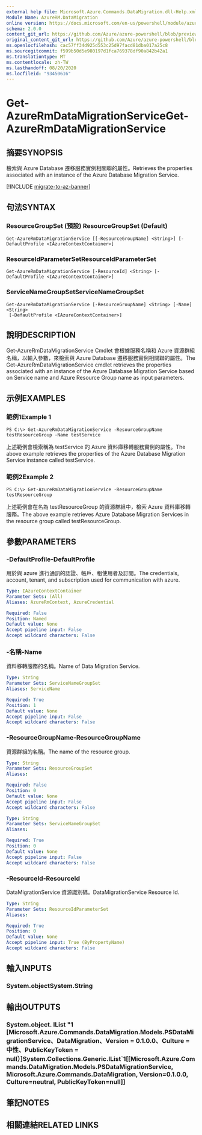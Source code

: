 ```yaml
---
external help file: Microsoft.Azure.Commands.DataMigration.dll-Help.xml
Module Name: AzureRM.DataMigration
online version: https://docs.microsoft.com/en-us/powershell/module/azurerm.datamigration/get-azurermdatamigrationservice
schema: 2.0.0
content_git_url: https://github.com/Azure/azure-powershell/blob/preview/src/ResourceManager/DataMigration/Commands.DataMigration/help/Get-AzureRmDataMigrationService.md
original_content_git_url: https://github.com/Azure/azure-powershell/blob/preview/src/ResourceManager/DataMigration/Commands.DataMigration/help/Get-AzureRmDataMigrationService.md
ms.openlocfilehash: cac57ff34d925d553c25d97facd81dba017a25c8
ms.sourcegitcommit: f599b50d5e980197d1fca769378df90a842b42a1
ms.translationtype: MT
ms.contentlocale: zh-TW
ms.lasthandoff: 08/20/2020
ms.locfileid: "93450616"
---
```

# <span data-ttu-id="e943a-101">Get-AzureRmDataMigrationService</span><span class="sxs-lookup"><span data-stu-id="e943a-101">Get-AzureRmDataMigrationService</span></span>

## <span data-ttu-id="e943a-102">摘要</span><span class="sxs-lookup"><span data-stu-id="e943a-102">SYNOPSIS</span></span>
<span data-ttu-id="e943a-103">檢索與 Azure Database 遷移服務實例相關聯的屬性。</span><span class="sxs-lookup"><span data-stu-id="e943a-103">Retrieves the properties associated with an instance of the Azure Database Migration Service.</span></span> 

[!INCLUDE [migrate-to-az-banner](../../includes/migrate-to-az-banner.md)]

## <span data-ttu-id="e943a-104">句法</span><span class="sxs-lookup"><span data-stu-id="e943a-104">SYNTAX</span></span>

### <span data-ttu-id="e943a-105">ResourceGroupSet (預設) </span><span class="sxs-lookup"><span data-stu-id="e943a-105">ResourceGroupSet (Default)</span></span>
```
Get-AzureRmDataMigrationService [[-ResourceGroupName] <String>] [-DefaultProfile <IAzureContextContainer>]
```

### <span data-ttu-id="e943a-106">ResourceIdParameterSet</span><span class="sxs-lookup"><span data-stu-id="e943a-106">ResourceIdParameterSet</span></span>
```
Get-AzureRmDataMigrationService [-ResourceId] <String> [-DefaultProfile <IAzureContextContainer>]
```

### <span data-ttu-id="e943a-107">ServiceNameGroupSet</span><span class="sxs-lookup"><span data-stu-id="e943a-107">ServiceNameGroupSet</span></span>
```
Get-AzureRmDataMigrationService [-ResourceGroupName] <String> [-Name] <String>
 [-DefaultProfile <IAzureContextContainer>]
```
## <span data-ttu-id="e943a-108">說明</span><span class="sxs-lookup"><span data-stu-id="e943a-108">DESCRIPTION</span></span>
<span data-ttu-id="e943a-109">Get-AzureRmDataMigrationService Cmdlet 會根據服務名稱和 Azure 資源群組名稱，以輸入參數，來檢索與 Azure Database 遷移服務實例相關聯的屬性。</span><span class="sxs-lookup"><span data-stu-id="e943a-109">The Get-AzureRmDataMigrationService cmdlet retrieves the properties associated with an instance of the Azure Database Migration Service based on Service name and Azure Resource Group name as input parameters.</span></span> 

## <span data-ttu-id="e943a-110">示例</span><span class="sxs-lookup"><span data-stu-id="e943a-110">EXAMPLES</span></span>

### <span data-ttu-id="e943a-111">範例1</span><span class="sxs-lookup"><span data-stu-id="e943a-111">Example 1</span></span>
```
PS C:\> Get-AzureRmDataMigrationService -ResourceGroupName testResourceGroup -Name testService
```

<span data-ttu-id="e943a-112">上述範例會檢索稱為 testService 的 Azure 資料庫移轉服務實例的屬性。</span><span class="sxs-lookup"><span data-stu-id="e943a-112">The above example retrieves the properties of the Azure Database Migration Service instance called testService.</span></span> 

### <span data-ttu-id="e943a-113">範例2</span><span class="sxs-lookup"><span data-stu-id="e943a-113">Example 2</span></span>
```
PS C:\> Get-AzureRmDataMigrationService -ResourceGroupName testResourceGroup 
```

<span data-ttu-id="e943a-114">上述範例會在名為 testResourceGroup 的資源群組中，檢索 Azure 資料庫移轉服務。</span><span class="sxs-lookup"><span data-stu-id="e943a-114">The above example retrieves Azure Database Migration Services in the resource group called testResourceGroup.</span></span> 

## <span data-ttu-id="e943a-115">參數</span><span class="sxs-lookup"><span data-stu-id="e943a-115">PARAMETERS</span></span>

### <span data-ttu-id="e943a-116">-DefaultProfile</span><span class="sxs-lookup"><span data-stu-id="e943a-116">-DefaultProfile</span></span>
<span data-ttu-id="e943a-117">用於與 azure 進行通訊的認證、帳戶、租使用者及訂閱。</span><span class="sxs-lookup"><span data-stu-id="e943a-117">The credentials, account, tenant, and subscription used for communication with azure.</span></span>

```yaml
Type: IAzureContextContainer
Parameter Sets: (All)
Aliases: AzureRmContext, AzureCredential

Required: False
Position: Named
Default value: None
Accept pipeline input: False
Accept wildcard characters: False
```

### <span data-ttu-id="e943a-118">-名稱</span><span class="sxs-lookup"><span data-stu-id="e943a-118">-Name</span></span>
<span data-ttu-id="e943a-119">資料移轉服務的名稱。</span><span class="sxs-lookup"><span data-stu-id="e943a-119">Name of Data Migration Service.</span></span>

```yaml
Type: String
Parameter Sets: ServiceNameGroupSet
Aliases: ServiceName

Required: True
Position: 1
Default value: None
Accept pipeline input: False
Accept wildcard characters: False
```

### <span data-ttu-id="e943a-120">-ResourceGroupName</span><span class="sxs-lookup"><span data-stu-id="e943a-120">-ResourceGroupName</span></span>
<span data-ttu-id="e943a-121">資源群組的名稱。</span><span class="sxs-lookup"><span data-stu-id="e943a-121">The name of the resource group.</span></span>

```yaml
Type: String
Parameter Sets: ResourceGroupSet
Aliases: 

Required: False
Position: 0
Default value: None
Accept pipeline input: False
Accept wildcard characters: False
```

```yaml
Type: String
Parameter Sets: ServiceNameGroupSet
Aliases: 

Required: True
Position: 0
Default value: None
Accept pipeline input: False
Accept wildcard characters: False
```

### <span data-ttu-id="e943a-122">-ResourceId</span><span class="sxs-lookup"><span data-stu-id="e943a-122">-ResourceId</span></span>
<span data-ttu-id="e943a-123">DataMigrationService 資源識別碼。</span><span class="sxs-lookup"><span data-stu-id="e943a-123">DataMigrationService Resource Id.</span></span>

```yaml
Type: String
Parameter Sets: ResourceIdParameterSet
Aliases: 

Required: True
Position: 0
Default value: None
Accept pipeline input: True (ByPropertyName)
Accept wildcard characters: False
```

## <span data-ttu-id="e943a-124">輸入</span><span class="sxs-lookup"><span data-stu-id="e943a-124">INPUTS</span></span>

### <span data-ttu-id="e943a-125">System.object</span><span class="sxs-lookup"><span data-stu-id="e943a-125">System.String</span></span>


## <span data-ttu-id="e943a-126">輸出</span><span class="sxs-lookup"><span data-stu-id="e943a-126">OUTPUTS</span></span>

### <span data-ttu-id="e943a-127">System.object. IList "1 [Microsoft.Azure.Commands.DataMigration.Models.PSDataMigrationService、DataMigration、Version = 0.1.0.0、Culture = 中性、PublicKeyToken = null）]</span><span class="sxs-lookup"><span data-stu-id="e943a-127">System.Collections.Generic.IList\`1[[Microsoft.Azure.Commands.DataMigration.Models.PSDataMigrationService, Microsoft.Azure.Commands.DataMigration, Version=0.1.0.0, Culture=neutral, PublicKeyToken=null]]</span></span>


## <span data-ttu-id="e943a-128">筆記</span><span class="sxs-lookup"><span data-stu-id="e943a-128">NOTES</span></span>

## <span data-ttu-id="e943a-129">相關連結</span><span class="sxs-lookup"><span data-stu-id="e943a-129">RELATED LINKS</span></span>





